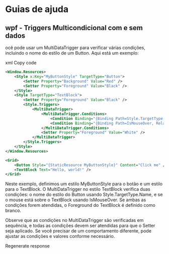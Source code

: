 # Guias de ajuda

## wpf - Triggers Multicondicional com e sem dados
  ocê pode usar um MultiDataTrigger para verificar várias condições, incluindo o nome do estilo de um Button. Aqui está um exemplo:

xml
Copy code
```xml
<Window.Resources>
    <Style x:Key="MyButtonStyle" TargetType="Button">
        <Setter Property="Background" Value="Red" />
        <Setter Property="Foreground" Value="Black" />
    </Style>
    <Style TargetType="TextBlock">
        <Setter Property="Foreground" Value="Black" />
        <Style.Triggers>
            <MultiDataTrigger>
                <MultiDataTrigger.Conditions>
                    <Condition Binding="{Binding Path=Style.TargetType.Name, RelativeSource={RelativeSource AncestorType=Button}}" Value="MyButtonStyle" />
                    <Condition Binding="{Binding Path=IsMouseOver, RelativeSource={RelativeSource Self}}" Value="True" />
                </MultiDataTrigger.Conditions>
                <Setter Property="Foreground" Value="White" />
            </MultiDataTrigger>
        </Style.Triggers>
    </Style>
</Window.Resources>

<Grid>
    <Button Style="{StaticResource MyButtonStyle}" Content="Click me" />
    <TextBlock Text="Hello, world!" />
</Grid>
```
Neste exemplo, definimos um estilo MyButtonStyle para o botão e um estilo para o TextBlock. O MultiDataTrigger no estilo TextBlock verifica duas condições: o nome do estilo do Button usando Style.TargetType.Name, e se o mouse está sobre o TextBlock usando IsMouseOver. Se ambas as condições forem atendidas, o Foreground do TextBlock é definido como branco.

Observe que as condições no MultiDataTrigger são verificadas em sequência, e todas as condições devem ser atendidas para que o Setter seja aplicado. Se você precisar de um comportamento diferente, pode ajustar as condições e valores conforme necessário.




Regenerate response
